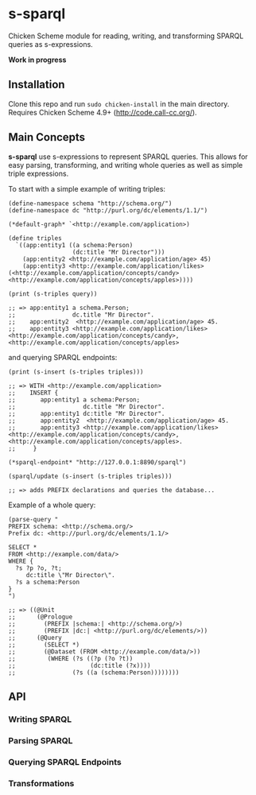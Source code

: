 # s-sparql

Chicken Scheme module for reading, writing, and transforming SPARQL queries as s-expressions.

**Work in progress**

## Installation

Clone this repo and run `sudo chicken-install` in the main directory. Requires Chicken Scheme 4.9+ (http://code.call-cc.org/).

## Main Concepts

**s-sparql** use s-expressions to represent SPARQL queries. This allows for easy parsing, transforming, and writing whole queries as well as simple triple expressions.

To start with a simple example of writing triples:

```
(define-namespace schema "http://schema.org/")
(define-namespace dc "http://purl.org/dc/elements/1.1/")

(*default-graph* `<http://example.com/application>)

(define triples
  `((app:entity1 ((a schema:Person)
                  (dc:title "Mr Director")))
    (app:entity2 <http://example.com/application/age> 45)
    (app:entity3 <http://example.com/application/likes> (<http://example.com/application/concepts/candy> <http://example.com/application/concepts/apples>))))

(print (s-triples query))

;; => app:entity1 a schema.Person;
;;                dc.title "Mr Director".
;;    app:entity2  <http://example.com/application/age> 45.
;;    app:entity3 <http://example.com/application/likes> <http://example.com/application/concepts/candy>, <http://example.com/application/concepts/apples>
```

and querying SPARQL endpoints: 

```
(print (s-insert (s-triples triples)))

;; => WITH <http://example.com/application> 
;;    INSERT {
;;       app:entity1 a schema:Person;
;;                   dc.title "Mr Director".
;;       app:entity1 dc:title "Mr Director".
;;       app:entity2  <http://example.com/application/age> 45.
;;       app:entity3 <http://example.com/application/likes> <http://example.com/application/concepts/candy>, <http://example.com/application/concepts/apples>.  
;;     }

(*sparql-endpoint* "http://127.0.0.1:8890/sparql")

(sparql/update (s-insert (s-triples triples)))

;; => adds PREFIX declarations and queries the database...

```

Example of a whole query:

```
(parse-query "
PREFIX schema: <http://schema.org/>
Prefix dc: <http://purl.org/dc/elements/1.1/>

SELECT *
FROM <http://example.com/data/>
WHERE {
  ?s ?p ?o, ?t;
     dc:title \"Mr Director\".
  ?s a schema:Person
}
")

;; => ((@Unit 
;;      (@Prologue
;;        (PREFIX |schema:| <http://schema.org/>)
;;        (PREFIX |dc:| <http://purl.org/dc/elements/>))
;;      (@Query
;;        (SELECT *)
;;        (@Dataset (FROM <http://example.com/data/>))
;;         (WHERE (?s ((?p (?o ?t))
;;                     (dc:title (?x))))
;;                (?s ((a (schema:Person))))))))
```

## API

### Writing SPARQL 

### Parsing SPARQL

### Querying SPARQL Endpoints

### Transformations






